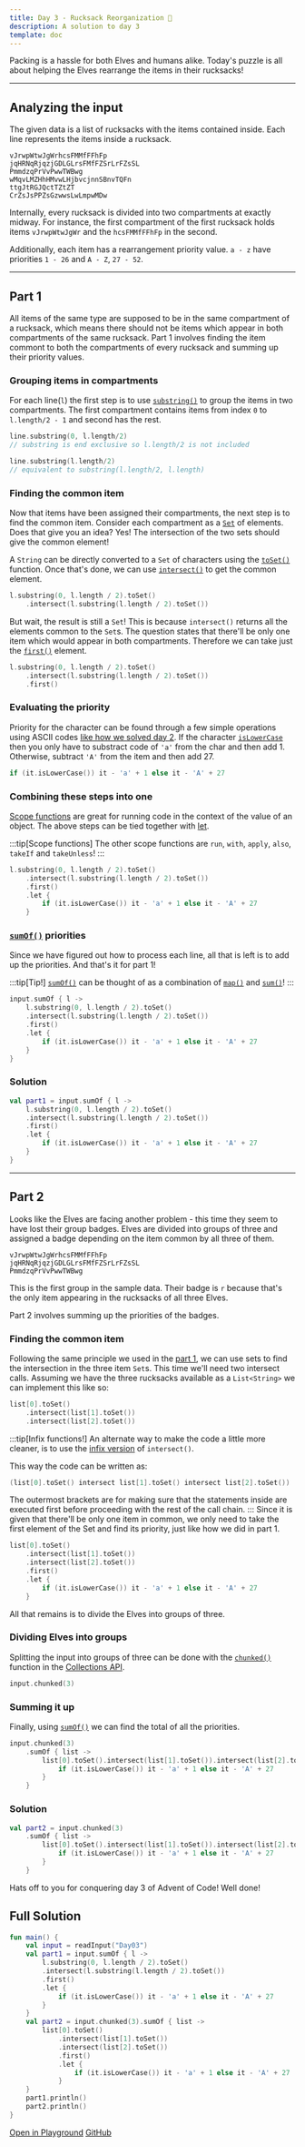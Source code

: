 ```yaml
---
title: Day 3 - Rucksack Reorganization 🧳
description: A solution to day 3
template: doc
---
```

Packing is a hassle for both Elves and humans alike. Today's puzzle is all about helping
the Elves rearrange the items in their rucksacks! 

---

## Analyzing the input

The given data is a list of rucksacks with the items contained inside. Each line represents
the items inside a rucksack. 

```
vJrwpWtwJgWrhcsFMMfFFhFp
jqHRNqRjqzjGDLGLrsFMfFZSrLrFZsSL
PmmdzqPrVvPwwTWBwg
wMqvLMZHhHMvwLHjbvcjnnSBnvTQFn
ttgJtRGJQctTZtZT
CrZsJsPPZsGzwwsLwLmpwMDw
```
Internally, every rucksack is divided into two compartments at exactly midway. For instance,
the first compartment of the first rucksack holds items `vJrwpWtwJgWr` and the `hcsFMMfFFhFp`
in the second.

Additionally, each item has a rearrangement priority value. `a - z` have priorities `1 - 26` 
and `A - Z`, `27 - 52`.

--- 
## Part 1

All items of the same type are supposed to be in the same compartment of a rucksack, which
means there should not be items which appear in both compartments of the same rucksack. Part 1
involves finding the item commont to both the compartments of every rucksack and summing up their
priority values.

### Grouping items in compartments

For each line(`l`) the first step is to use 
[`substring()`](https://kotlinlang.org/api/latest/jvm/stdlib/kotlin.text/substring.html)
to group the items in two compartments. The first compartment contains items from index
`0` to `l.length/2 - 1` and second has the rest.

```kotlin
line.substring(0, l.length/2)
// substring is end exclusive so l.length/2 is not included

line.substring(l.length/2) 
// equivalent to substring(l.length/2, l.length)
```

### Finding the common item
Now that items have been assigned their compartments, the next step is to find
the common item. Consider each compartment as a
[`Set`](https://kotlinlang.org/api/latest/jvm/stdlib/kotlin.collections/-set/)
of elements. Does that give you an idea? Yes! The intersection of the two sets
should give the common element!

A `String` can be directly converted to a `Set` of characters using the 
[`toSet()`](https://kotlinlang.org/api/latest/jvm/stdlib/kotlin.text/to-set.html)
function. Once that's done, we can use  [`intersect()`](https://kotlinlang.org/api/latest/jvm/stdlib/kotlin.collections/intersect.html)
to get the common element.

```kotlin
l.substring(0, l.length / 2).toSet()
    .intersect(l.substring(l.length / 2).toSet())
```
But wait, the result is still a `Set`! This is because `intersect()` returns all the
elements common to the `Set`s. The question states that there'll be only one item
which would appear in both compartments. Therefore we can take just the
[`first()`](https://kotlinlang.org/api/latest/jvm/stdlib/kotlin.collections/first.html)
element.
```kotlin
l.substring(0, l.length / 2).toSet()
    .intersect(l.substring(l.length / 2).toSet())
    .first()
```

### Evaluating the priority

Priority for the character can be found through a few simple operations using ASCII
codes [like how we solved day 2](https://threadsnappers.github.io/advent-of-code-kotlin/aoc2022/day2/). If the character 
[`isLowerCase`](https://kotlinlang.org/api/latest/jvm/stdlib/kotlin.text/is-lower-case.html)
then you only have to substract code of `'a'` from the char and then add 1. Otherwise,
subtract `'A'` from the item and then add 27.

```kotlin
if (it.isLowerCase()) it - 'a' + 1 else it - 'A' + 27
```

### Combining these steps into one

[Scope functions](https://kotlinlang.org/docs/scope-functions.html) are great for 
running code in the context of the value of an object. The above steps can be
tied together with
[let](https://kotlinlang.org/docs/scope-functions.html#let).

:::tip[Scope functions]
The other scope functions are `run`, `with`, `apply`, `also`, `takeIf` and `takeUnless`!
:::

```kotlin
l.substring(0, l.length / 2).toSet()
    .intersect(l.substring(l.length / 2).toSet())
    .first()
    .let {
        if (it.isLowerCase()) it - 'a' + 1 else it - 'A' + 27
    }
```

### [`sumOf()`](https://kotlinlang.org/api/latest/jvm/stdlib/kotlin.collections/sum-of.html) priorities

Since we have figured out how to process each line, all that is left is to add
up the priorities. And that's it for part 1!

:::tip[Tip!]
[`sumOf()`](https://kotlinlang.org/api/latest/jvm/stdlib/kotlin.collections/sum-of.html) 
can be thought of as a combination of 
[`map()`](https://kotlinlang.org/api/latest/jvm/stdlib/kotlin.collections/map.html) and 
[`sum()`](https://kotlinlang.org/api/latest/jvm/stdlib/kotlin.collections/sum.html)!
:::
```kotlin
input.sumOf { l ->
    l.substring(0, l.length / 2).toSet()
    .intersect(l.substring(l.length / 2).toSet())
    .first()
    .let {
        if (it.isLowerCase()) it - 'a' + 1 else it - 'A' + 27
    }
}
```

### Solution
```kotlin
val part1 = input.sumOf { l ->
    l.substring(0, l.length / 2).toSet()
    .intersect(l.substring(l.length / 2).toSet())
    .first()
    .let {
        if (it.isLowerCase()) it - 'a' + 1 else it - 'A' + 27
    }
}
```
---

## Part 2

Looks like the Elves are facing another problem - this time they seem to have lost their
group badges. Elves are divided into groups of three and assigned a badge depending on
the item common by all three of them.

```
vJrwpWtwJgWrhcsFMMfFFhFp
jqHRNqRjqzjGDLGLrsFMfFZSrLrFZsSL
PmmdzqPrVvPwwTWBwg
```
This is the first group in the sample data. Their badge is `r` because that's the only
item appearing in the rucksacks of all three Elves.

Part 2 involves summing up the priorities of the badges.

### Finding the common item

Following the same principle we used in the [part 1](#finding-the-common-item), we can
use sets to find the intersection in the three item `Set`s. This time we'll need two
intersect calls. Assuming we have the three rucksacks available as a `List<String>`
we can implement this like so:
```kotlin
list[0].toSet()
    .intersect(list[1].toSet())
    .intersect(list[2].toSet())
```
:::tip[Infix functions!]
An alternate way to make the code a little more cleaner, is to use the
[infix version](https://kotlinlang.org/docs/functions.html#infix-notation) of
`intersect()`. 

This way the code can be written as:
```kotlin
(list[0].toSet() intersect list[1].toSet() intersect list[2].toSet())
```
The outermost brackets are for making sure that the statements inside are
executed first before proceeding with the rest of the call chain.
:::
Since it is given that there'll be only one item in common, we only need to take the first
element of the Set and find its priority, just like how we did in part 1.
```kotlin
list[0].toSet()
    .intersect(list[1].toSet())
    .intersect(list[2].toSet())
    .first()
    .let {
        if (it.isLowerCase()) it - 'a' + 1 else it - 'A' + 27
    }
```
All that remains is to divide the Elves into groups of three.
### Dividing Elves into groups

Splitting the input into groups of three can be done with the 
[`chunked()`](https://kotlinlang.org/api/latest/jvm/stdlib/kotlin.collections/chunked.html)
function in the [Collections API](https://kotlinlang.org/api/latest/jvm/stdlib/kotlin.collections/).

```kotlin
input.chunked(3)
```
### Summing it up
Finally, using [`sumOf()`](https://kotlinlang.org/api/latest/jvm/stdlib/kotlin.collections/sum-of.html)
we can find the total of all the priorities.
```kotlin
input.chunked(3)
    .sumOf { list ->
        list[0].toSet().intersect(list[1].toSet()).intersect(list[2].toSet()).first().let {
            if (it.isLowerCase()) it - 'a' + 1 else it - 'A' + 27
        }
    }
```
### Solution
```kotlin
val part2 = input.chunked(3)
    .sumOf { list ->
        list[0].toSet().intersect(list[1].toSet()).intersect(list[2].toSet()).first().let {
            if (it.isLowerCase()) it - 'a' + 1 else it - 'A' + 27
        }
    }
```
Hats off to you for conquering day 3 of Advent of Code! Well done!



## Full Solution
```kotlin
fun main() {
    val input = readInput("Day03")
    val part1 = input.sumOf { l ->
        l.substring(0, l.length / 2).toSet()
        .intersect(l.substring(l.length / 2).toSet())
        .first()
        .let {
            if (it.isLowerCase()) it - 'a' + 1 else it - 'A' + 27
        }
    }
    val part2 = input.chunked(3).sumOf { list ->
        list[0].toSet()
            .intersect(list[1].toSet())
            .intersect(list[2].toSet())
            .first()
            .let {
                if (it.isLowerCase()) it - 'a' + 1 else it - 'A' + 27
            }
    }
    part1.println()
    part2.println()
}
```
[Open in Playground](https://pl.kotl.in/bQ-TNt2JY)
[GitHub](https://github.com/Sasikuttan2163/AoC-2022-Solutions-In-Kotlin/blob/main/src/Day03.kt)
